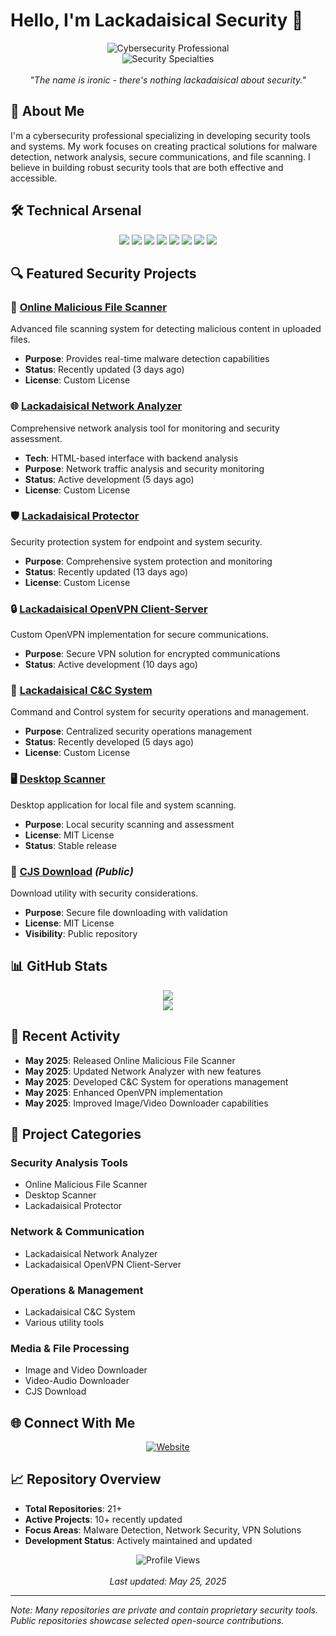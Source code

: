 # Hello, I'm Lackadaisical Security 👋

<div align="center">
  <img src="https://readme-typing-svg.herokuapp.com?font=Fira+Code&weight=600&size=26&duration=3000&pause=500&color=0CE82B&center=true&vCenter=true&repeat=false&random=false&width=500&lines=Cybersecurity+Professional" alt="Cybersecurity Professional" />
  <br>
  <img src="https://readme-typing-svg.herokuapp.com?font=Fira+Code&weight=500&size=18&duration=2000&pause=500&color=00A6FF&center=true&vCenter=true&repeat=false&random=false&width=800&lines=Security+Tools+%7C+Network+Analysis+%7C+Malware+Detection" alt="Security Specialties"/>
  <br><br>
  <em>"The name is ironic - there's nothing lackadaisical about security."</em>
</div>

## 🔐 About Me

I'm a cybersecurity professional specializing in developing security tools and systems. My work focuses on creating practical solutions for malware detection, network analysis, secure communications, and file scanning. I believe in building robust security tools that are both effective and accessible.

## 🛠️ Technical Arsenal

<div align="center">
  <img src="https://img.shields.io/badge/-Malware_Analysis-darkred?style=for-the-badge" />
  <img src="https://img.shields.io/badge/-Network_Security-darkblue?style=for-the-badge" />
  <img src="https://img.shields.io/badge/-File_Scanning-purple?style=for-the-badge" />
  <img src="https://img.shields.io/badge/-VPN_Solutions-green?style=for-the-badge" />
  <img src="https://img.shields.io/badge/-HTML-E34F26?style=for-the-badge&logo=html5&logoColor=white" />
  <img src="https://img.shields.io/badge/-Command_Control-orange?style=for-the-badge" />
  <img src="https://img.shields.io/badge/-Media_Processing-teal?style=for-the-badge" />
  <img src="https://img.shields.io/badge/-Linux-FCC624?style=for-the-badge&logo=linux&logoColor=black" />
</div>

## 🔍 Featured Security Projects

### 🦠 [Online Malicious File Scanner](https://github.com/Lackadaisical-Security/Online-Malicious-File-Scanner)
Advanced file scanning system for detecting malicious content in uploaded files.
- **Purpose**: Provides real-time malware detection capabilities
- **Status**: Recently updated (3 days ago)
- **License**: Custom License

### 🌐 [Lackadaisical Network Analyzer](https://github.com/Lackadaisical-Security/Lackadaisical-Network-Analyzer)
Comprehensive network analysis tool for monitoring and security assessment.
- **Tech**: HTML-based interface with backend analysis
- **Purpose**: Network traffic analysis and security monitoring
- **Status**: Active development (5 days ago)
- **License**: Custom License

### 🛡️ [Lackadaisical Protector](https://github.com/Lackadaisical-Security/lackadaisical-protector)
Security protection system for endpoint and system security.
- **Purpose**: Comprehensive system protection and monitoring
- **Status**: Recently updated (13 days ago)
- **License**: Custom License

### 🔒 [Lackadaisical OpenVPN Client-Server](https://github.com/Lackadaisical-Security/Lackadaisical-OpenVPN-Client-Server)
Custom OpenVPN implementation for secure communications.
- **Purpose**: Secure VPN solution for encrypted communications
- **Status**: Active development (10 days ago)

### 🎯 [Lackadaisical C&C System](https://github.com/Lackadaisical-Security/Lackadaisical-C-and-C-System)
Command and Control system for security operations and management.
- **Purpose**: Centralized security operations management
- **Status**: Recently developed (5 days ago)
- **License**: Custom License

### 🖥️ [Desktop Scanner](https://github.com/Lackadaisical-Security/Desktop-Scanner)
Desktop application for local file and system scanning.
- **Purpose**: Local security scanning and assessment
- **License**: MIT License
- **Status**: Stable release

### 📁 [CJS Download](https://github.com/Lackadaisical-Security/cjsdownload) *(Public)*
Download utility with security considerations.
- **Purpose**: Secure file downloading with validation
- **License**: MIT License
- **Visibility**: Public repository

## 📊 GitHub Stats

<div align="center">
  <img src="https://github-readme-stats.vercel.app/api?username=Lackadaisical-Security&show_icons=true&count_private=true&hide=issues&theme=gotham"/>
  <br>
  <img src="https://github-readme-streak-stats.herokuapp.com/?user=Lackadaisical-Security&theme=gotham"/>
</div>

## 🚀 Recent Activity

- **May 2025**: Released Online Malicious File Scanner
- **May 2025**: Updated Network Analyzer with new features
- **May 2025**: Developed C&C System for operations management
- **May 2025**: Enhanced OpenVPN implementation
- **May 2025**: Improved Image/Video Downloader capabilities

## 🔧 Project Categories

### Security Analysis Tools
- Online Malicious File Scanner
- Desktop Scanner
- Lackadaisical Protector

### Network & Communication
- Lackadaisical Network Analyzer
- Lackadaisical OpenVPN Client-Server

### Operations & Management
- Lackadaisical C&C System
- Various utility tools

### Media & File Processing
- Image and Video Downloader
- Video-Audio Downloader
- CJS Download

## 🌐 Connect With Me

<div align="center">
  <a href="https://lackadaisical-security.com" target="_blank">
    <img src="https://img.shields.io/badge/Website-lackadaisical--security.com-blue?style=for-the-badge" alt="Website"/>
  </a>
</div>

## 📈 Repository Overview

- **Total Repositories**: 21+
- **Active Projects**: 10+ recently updated
- **Focus Areas**: Malware Detection, Network Security, VPN Solutions
- **Development Status**: Actively maintained and updated

<div align="center">
  <img src="https://komarev.com/ghpvc/?username=Lackadaisical-Security&color=2bbc8a" alt="Profile Views"/>
  <br><br>
  <em>Last updated: May 25, 2025</em>
</div>

---

*Note: Many repositories are private and contain proprietary security tools. Public repositories showcase selected open-source contributions.*
